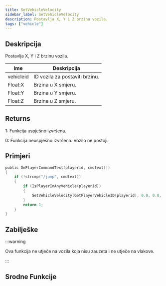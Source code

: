 ```yaml
---
title: SetVehicleVelocity
sidebar_label: SetVehicleVelocity
description: Postavlja X, Y i Z brzinu vozila.
tags: ["vehicle"]
---
```


## Deskripcija

Postavlja X, Y i Z brzinu vozila.

| Ime       | Deskripcija                    |
| --------- | ------------------------------ |
| vehicleid | ID vozila za postaviti brzinu. |
| Float:X   | Brzina u X smjeru.             |
| Float:Y   | Brzina u Y smjeru.             |
| Float:Z   | Brzina u Z smjeru.             |

## Returns

1: Funkcija uspješno izvršena.

0: Funkcija neuspješno izvršena. Vozilo ne postoji.

## Primjeri

```c
public OnPlayerCommandText(playerid, cmdtext[])
{
    if (!strcmp("/jump", cmdtext))
    {
        if (IsPlayerInAnyVehicle(playerid))
        {
            SetVehicleVelocity(GetPlayerVehicleID(playerid), 0.0, 0.0, 0.2);
        }
        return 1;
    }
}
```

## Zabilješke

:::warning

Ova funkcija ne utječe na vozila koja nisu zauzeta i ne utječe na vlakove.

:::

## Srodne Funkcije
